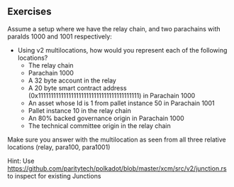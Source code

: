 ## Exercises

Assume a setup where we have the relay chain, and two parachains with paraIds 1000 and 1001 respectively:

- Using v2 multilocations, how would you represent each of the following locations?
  - The relay chain
  - Parachain 1000
  - A 32 byte account in the relay
  - A 20 byte smart contract address (0x1111111111111111111111111111111111111111) in Parachain 1000
  - An asset whose Id is 1 from pallet instance 50 in Parachain 1001
  - Pallet instance 10 in the relay chain
  - An 80% backed governance origin in Parachain 1000
  - The technical committee origin in the relay chain

Make sure you answer with the multilocation as seen from all three relative locations (relay, para100, para1001)

Hint: Use https://github.com/paritytech/polkadot/blob/master/xcm/src/v2/junction.rs to inspect for existing Junctions
